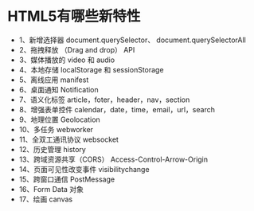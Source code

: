 # HTML5有哪些新特性
+ 1、新增选择器 document.querySelector、 document.querySelectorAll
+ 2、拖拽释放 （Drag and drop） API
+ 3、媒体播放的 video 和 audio
+ 4、本地存储 localStorage 和  sessionStorage
+ 5、离线应用 manifest
+ 6、桌面通知 Notification
+ 7、语义化标签 article，foter，header，nav，section
+ 8、增强表单控件 calendar，date，time，email，url，search
+ 9、地理位置 Geolocation
+ 10、多任务 webworker
+ 11、全双工通讯协议 websocket
+ 12、历史管理 history
+ 13、跨域资源共享（CORS） Access-Control-Arrow-Origin
+ 14、页面可见性改变事件 visibilitychange
+ 15、跨窗口通信 PostMessage
+ 16、Form Data 对象
+ 17、绘画 canvas
